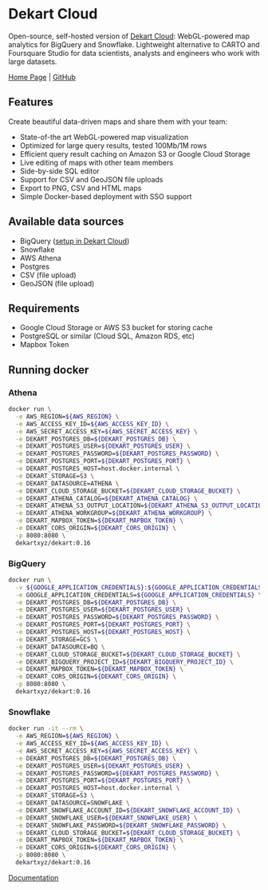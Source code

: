 # Dekart Cloud
Open-source, self-hosted version of [Dekart Cloud](https://dekart.xyz): WebGL-powered map analytics for BigQuery and Snowflake. Lightweight alternative to CARTO and Foursquare Studio for data scientists, analysts and engineers who work with large datasets.

[Home Page](https://dekart.xyz?ref=dokerhub) | [GitHub](https://github.com/dekart/dekart?ref=dokerhub)

## Features

Create beautiful data-driven maps and share them with your team:

* State-of-the art WebGL-powered map visualization
* Optimized for large query results, tested 100Mb/1M rows
* Efficient query result caching on Amazon S3 or Google Cloud Storage
* Live editing of maps with other team members
* Side-by-side SQL editor
* Support for CSV and GeoJSON file uploads
* Export to PNG, CSV and HTML maps
* Simple Docker-based deployment with SSO support

## Available data sources

* BigQuery ([setup in Dekart Cloud](https://cloud.dekart.xyz/))
* Snowflake
* AWS Athena
* Postgres
* CSV (file upload)
* GeoJSON (file upload)

## Requirements

* Google Cloud Storage or AWS S3 bucket for storing cache
* PostgreSQL or similar (Cloud SQL, Amazon RDS, etc)
* Mapbox Token

## Running docker

### Athena

```bash
docker run \
  -e AWS_REGION=${AWS_REGION} \
  -e AWS_ACCESS_KEY_ID=${AWS_ACCESS_KEY_ID} \
  -e AWS_SECRET_ACCESS_KEY=${AWS_SECRET_ACCESS_KEY} \
  -e DEKART_POSTGRES_DB=${DEKART_POSTGRES_DB} \
  -e DEKART_POSTGRES_USER=${DEKART_POSTGRES_USER} \
  -e DEKART_POSTGRES_PASSWORD=${DEKART_POSTGRES_PASSWORD} \
  -e DEKART_POSTGRES_PORT=${DEKART_POSTGRES_PORT} \
  -e DEKART_POSTGRES_HOST=host.docker.internal \
  -e DEKART_STORAGE=S3 \
  -e DEKART_DATASOURCE=ATHENA \
  -e DEKART_CLOUD_STORAGE_BUCKET=${DEKART_CLOUD_STORAGE_BUCKET} \
  -e DEKART_ATHENA_CATALOG=${DEKART_ATHENA_CATALOG} \
  -e DEKART_ATHENA_S3_OUTPUT_LOCATION=${DEKART_ATHENA_S3_OUTPUT_LOCATION} \
  -e DEKART_ATHENA_WORKGROUP=${DEKART_ATHENA_WORKGROUP} \
  -e DEKART_MAPBOX_TOKEN=${DEKART_MAPBOX_TOKEN} \
  -e DEKART_CORS_ORIGIN=${DEKART_CORS_ORIGIN} \
  -p 8080:8080 \
  dekartxyz/dekart:0.16
```

### BigQuery

```bash
docker run \
  -v ${GOOGLE_APPLICATION_CREDENTIALS}:${GOOGLE_APPLICATION_CREDENTIALS} \
  -e GOOGLE_APPLICATION_CREDENTIALS=${GOOGLE_APPLICATION_CREDENTIALS} \
  -e DEKART_POSTGRES_DB=${DEKART_POSTGRES_DB} \
  -e DEKART_POSTGRES_USER=${DEKART_POSTGRES_USER} \
  -e DEKART_POSTGRES_PASSWORD=${DEKART_POSTGRES_PASSWORD} \
  -e DEKART_POSTGRES_PORT=${DEKART_POSTGRES_PORT} \
  -e DEKART_POSTGRES_HOST=${DEKART_POSTGRES_HOST} \
  -e DEKART_STORAGE=GCS \
  -e DEKART_DATASOURCE=BQ \
  -e DEKART_CLOUD_STORAGE_BUCKET=${DEKART_CLOUD_STORAGE_BUCKET} \
  -e DEKART_BIGQUERY_PROJECT_ID=${DEKART_BIGQUERY_PROJECT_ID} \
  -e DEKART_MAPBOX_TOKEN=${DEKART_MAPBOX_TOKEN} \
  -e DEKART_CORS_ORIGIN=${DEKART_CORS_ORIGIN} \
  -p 8080:8080 \
  dekartxyz/dekart:0.16
```

### Snowflake

```bash
docker run -it --rm \
  -e AWS_REGION=${AWS_REGION} \
  -e AWS_ACCESS_KEY_ID=${AWS_ACCESS_KEY_ID} \
  -e AWS_SECRET_ACCESS_KEY=${AWS_SECRET_ACCESS_KEY} \
  -e DEKART_POSTGRES_DB=${DEKART_POSTGRES_DB} \
  -e DEKART_POSTGRES_USER=${DEKART_POSTGRES_USER} \
  -e DEKART_POSTGRES_PASSWORD=${DEKART_POSTGRES_PASSWORD} \
  -e DEKART_POSTGRES_PORT=${DEKART_POSTGRES_PORT} \
  -e DEKART_POSTGRES_HOST=host.docker.internal \
  -e DEKART_STORAGE=S3 \
  -e DEKART_DATASOURCE=SNOWFLAKE \
  -e DEKART_SNOWFLAKE_ACCOUNT_ID=${DEKART_SNOWFLAKE_ACCOUNT_ID} \
  -e DEKART_SNOWFLAKE_USER=${DEKART_SNOWFLAKE_USER} \
  -e DEKART_SNOWFLAKE_PASSWORD=${DEKART_SNOWFLAKE_PASSWORD} \
  -e DEKART_CLOUD_STORAGE_BUCKET=${DEKART_CLOUD_STORAGE_BUCKET} \
  -e DEKART_MAPBOX_TOKEN=${DEKART_MAPBOX_TOKEN} \
  -e DEKART_CORS_ORIGIN=${DEKART_CORS_ORIGIN} \
  -p 8080:8080 \
  dekartxyz/dekart:0.16
```

[Documentation](https://dekart.xyz/docs/?ref=dokerhub)

